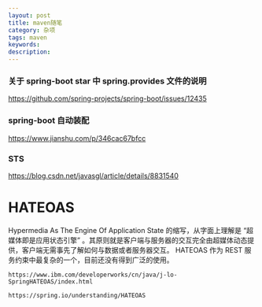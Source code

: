 ```yaml
---
layout: post
title: maven随笔
category: 杂项
tags: maven
keywords:
description:
---
```



### 关于 spring-boot star 中 spring.provides 文件的说明

https://github.com/spring-projects/spring-boot/issues/12435


### spring-boot 自动装配

https://www.jianshu.com/p/346cac67bfcc

### STS

https://blog.csdn.net/javasgl/article/details/8831540



# HATEOAS
Hypermedia As The Engine Of Application State
的缩写，从字面上理解是 “超媒体即是应用状态引擎” 。其原则就是客户端与服务器的交互完全由超媒体动态提供，客户端无需事先了解如何与数据或者服务器交互。
HATEOAS 作为 REST 服务约束中最复杂的一个，目前还没有得到广泛的使用。

    https://www.ibm.com/developerworks/cn/java/j-lo-SpringHATEOAS/index.html

    https://spring.io/understanding/HATEOAS
